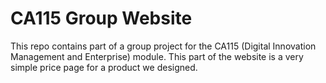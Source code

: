 # CA115 Group Website
This repo contains part of a group project for the CA115 (Digital Innovation Management and Enterprise) module.
This part of the website is a very simple price page for a product we designed.
